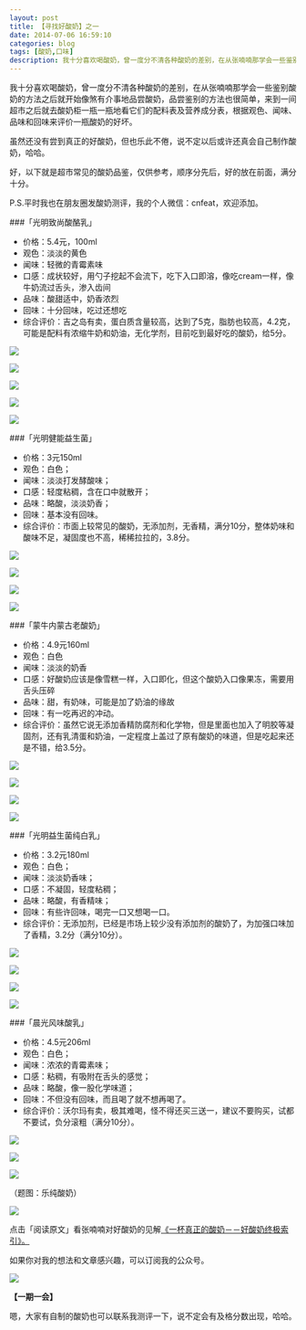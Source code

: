 ```yaml
---
layout: post
title: 【寻找好酸奶】之一
date: 2014-07-06 16:59:10
categories: blog
tags: [酸奶,口味]
description: 我十分喜欢喝酸奶，曾一度分不清各种酸奶的差别，在从张喃喃那学会一些鉴别酸奶的方法之后就开始像煞有介事地品尝酸奶，一尝不知道，一尝就不得了。
---
```


我十分喜欢喝酸奶，曾一度分不清各种酸奶的差别，在从张喃喃那学会一些鉴别酸奶的方法之后就开始像煞有介事地品尝酸奶，品尝鉴别的方法也很简单，来到一间超市之后就去酸奶柜一瓶一瓶地看它们的配料表及营养成分表，根据观色、闻味、品味和回味来评价一瓶酸奶的好坏。

虽然还没有尝到真正的好酸奶，但也乐此不倦，说不定以后或许还真会自己制作酸奶，哈哈。

好，以下就是超市常见的酸奶品鉴，仅供参考，顺序分先后，好的放在前面，满分十分。

P.S.平时我也在朋友圈发酸奶测评，我的个人微信：cnfeat，欢迎添加。

###「光明致尚酸酪乳」
- 价格：5.4元，100ml
- 观色：淡淡的黄色
- 闻味：轻微的青霉素味
- 口感：成状较好，用勺子挖起不会流下，吃下入口即溶，像吃cream一样，像牛奶流过舌头，渗入齿间
- 品味：酸甜适中，奶香浓烈
- 回味：十分回味，吃过还想吃
- 综合评价：吉之岛有卖，蛋白质含量较高，达到了5克，脂肪也较高，4.2克，可能是配料有浓缩牛奶和奶油，无化学剂，目前吃到最好吃的酸奶，给5分。

![](http://cnfeat.qiniudn.com/P40622-202310.jpg)

![](http://cnfeat.qiniudn.com/P40622-202355.jpg)

![](http://cnfeat.qiniudn.com/P40622-202346.jpg)

![](http://cnfeat.qiniudn.com/P40622-202333.jpg)

![](http://cnfeat.qiniudn.com/P40622-203735.jpg)
 

###「光明健能益生菌」
- 价格：3元150ml
- 观色：白色；
- 闻味：淡淡打发酵酸味；
- 口感：轻度粘稠，含在口中就散开；
- 品味：略酸，淡淡奶香；
- 回味：基本没有回味。
- 综合评价：市面上较常见的酸奶，无添加剂，无香精，满分10分，整体奶味和酸味不足，凝固度也不高，稀稀拉拉的，3.8分。

![](http://cnfeat.qiniudn.com/P40614-164438.jpg)

![](http://cnfeat.qiniudn.com/P40614-164515.jpg)

![](http://cnfeat.qiniudn.com/P40614-164500.jpg)

![](http://cnfeat.qiniudn.com/P40614-170452.jpg)


###「蒙牛内蒙古老酸奶」
- 价格：4.9元160ml
- 观色：白色
- 闻味：淡淡的奶香
- 口感：好酸奶应该是像雪糕一样，入口即化，但这个酸奶入口像果冻，需要用舌头压碎
- 品味：甜，有奶味，可能是加了奶油的缘故
- 回味：有一吃再迟的冲动。
- 综合评价：虽然它说无添加香精防腐剂和化学物，但是里面也加入了明胶等凝固剂，还有乳清蛋和奶油，一定程度上盖过了原有酸奶的味道，但是吃起来还是不错，给3.5分。

![](http://cnfeat.qiniudn.com/P40619-212642.jpg)

![](http://cnfeat.qiniudn.com/P40619-212701.jpg)

![](http://cnfeat.qiniudn.com/P40619-212651.jpg)

![](http://cnfeat.qiniudn.com/P40619-212803.jpg)



###「光明益生菌纯白乳」
- 价格：3.2元180ml
- 观色：白色；
- 闻味：淡淡奶香味；
- 口感：不凝固，轻度粘稠；
- 品味：略酸，有香精味；
- 回味：有些许回味，喝完一口又想喝一口。
- 综合评价：无添加剂，已经是市场上较少没有添加剂的酸奶了，为加强口味加了香精，3.2分（满分10分）。


![](http://cnfeat.qiniudn.com/P40614-170002.jpg)

![](http://cnfeat.qiniudn.com/P40614-170117.jpg)

![](http://cnfeat.qiniudn.com/P40614-170028.jpg)

![](http://cnfeat.qiniudn.com/P40614-170418.jpg)

###「晨光风味酸乳」
- 价格：4.5元206ml
- 观色：白色；
- 闻味：浓浓的青霉素味；
- 口感：粘稠，有吸附在舌头的感觉；
- 品味：略酸，像一股化学味道； 
- 回味：不但没有回味，而且喝了就不想再喝了。
- 综合评价：沃尔玛有卖，极其难喝，怪不得还买三送一，建议不要购买，试都不要试，负分滚粗（满分10分）。

![](http://cnfeat.qiniudn.com/P40619-212716.jpg)

![](http://cnfeat.qiniudn.com/P40619-212740.jpg)

![](http://cnfeat.qiniudn.com/P40619-212732.jpg)

（题图：乐纯酸奶）

![](http://cnfeat.qiniudn.com/mHDSX.png)

点击「阅读原文」看张喃喃对好酸奶的见解[《一杯真正的酸奶－－好酸奶终极索引》。](http://www.food-book.cn/?p=1161)

如果你对我的想法和文章感兴趣，可以订阅我的公众号。

![](http://cnfeat.qiniudn.com/1000.png)

**【一期一会】**

嗯，大家有自制的酸奶也可以联系我测评一下，说不定会有及格分数出现，哈哈。


 

  



 



